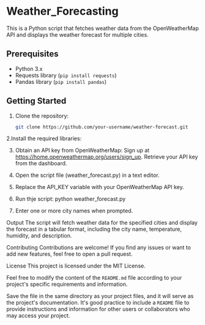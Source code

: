 # Weather_Forecasting
This is a Python script that fetches weather data from the OpenWeatherMap API and displays the weather forecast for multiple cities.

## Prerequisites

- Python 3.x
- Requests library (`pip install requests`)
- Pandas library (`pip install pandas`)

## Getting Started

1. Clone the repository:

   ```bash
   git clone https://github.com/your-username/weather-forecast.git
   
2.Install the required libraries:

3. Obtain an API key from OpenWeatherMap:
  Sign up at https://home.openweathermap.org/users/sign_up.
  Retrieve your API key from the dashboard.
  
4. Open the script file (weather_forecast.py) in a text editor.

5. Replace the API_KEY variable with your OpenWeatherMap API key.

6. Run thje script:
    python weather_forecast.py

7. Enter one or more city names when prompted.

Output
The script will fetch weather data for the specified cities and display the forecast in a tabular format, including the city name, temperature, humidity, and description.

Contributing
Contributions are welcome! If you find any issues or want to add new features, feel free to open a pull request.

License
This project is licensed under the MIT License.


Feel free to modify the content of the `README.md` file according to your project's specific requirements and information.

Save the file in the same directory as your project files, and it will serve as the project's documentation. It's good practice to include a `README` file to provide instructions and information for other users or collaborators who may access your project.
